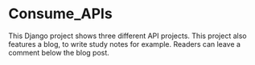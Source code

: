 # Consume_APIs
This Django project shows three different API projects. This project also features a blog, to write study notes for example. 
Readers can leave a comment below the blog post.
